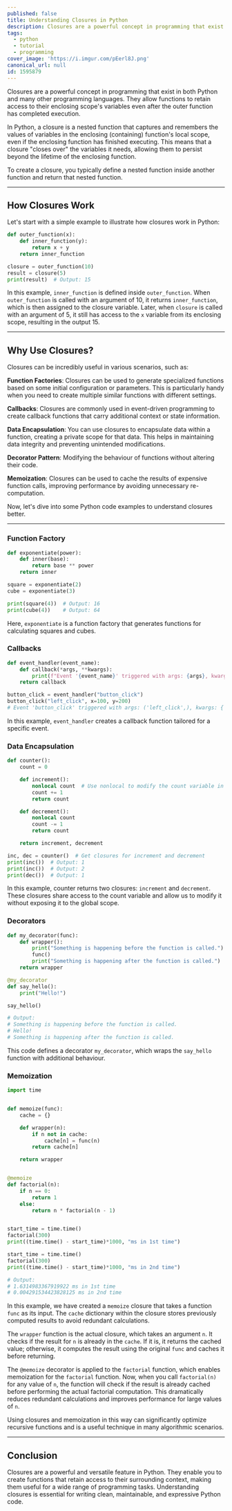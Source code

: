 ```yaml
---
published: false
title: Understanding Closures in Python
description: Closures are a powerful concept in programming that exist in both Python and many other programming languages. They allow functions to retain access to their enclosing scope's variables even after the outer function has completed execution.
tags:
  - python
  - tutorial
  - programming
cover_image: 'https://i.imgur.com/pEerl8J.png'
canonical_url: null
id: 1595879
---
```


Closures are a powerful concept in programming that exist in both Python and many other programming languages. They allow functions to retain access to their enclosing scope's variables even after the outer function has completed execution.

In Python, a closure is a nested function that captures and remembers the values of variables in the enclosing (containing) function's local scope, even if the enclosing function has finished executing. This means that a closure "closes over" the variables it needs, allowing them to persist beyond the lifetime of the enclosing function.

To create a closure, you typically define a nested function inside another function and return that nested function.

---

## How Closures Work

Let's start with a simple example to illustrate how closures work in Python:

```python
def outer_function(x):
    def inner_function(y):
        return x + y
    return inner_function

closure = outer_function(10)
result = closure(5)
print(result)  # Output: 15
```

In this example, `inner_function` is defined inside `outer_function`. When `outer_function` is called with an argument of 10, it returns `inner_function`, which is then assigned to the closure variable. Later, when `closure` is called with an argument of 5, it still has access to the `x` variable from its enclosing scope, resulting in the output 15.

---

## Why Use Closures?

Closures can be incredibly useful in various scenarios, such as:

**Function Factories**: Closures can be used to generate specialized functions based on some initial configuration or parameters. This is particularly handy when you need to create multiple similar functions with different settings.

**Callbacks**: Closures are commonly used in event-driven programming to create callback functions that carry additional context or state information.

**Data Encapsulation**: You can use closures to encapsulate data within a function, creating a private scope for that data. This helps in maintaining data integrity and preventing unintended modifications.

**Decorator Pattern**: Modifying the behaviour of functions without altering their code.

**Memoization**: Closures can be used to cache the results of expensive function calls, improving performance by avoiding unnecessary re-computation.

Now, let's dive into some Python code examples to understand closures better.

---

### Function Factory

```python
def exponentiate(power):
    def inner(base):
        return base ** power
    return inner

square = exponentiate(2)
cube = exponentiate(3)

print(square(4))  # Output: 16
print(cube(4))    # Output: 64
```
Here, `exponentiate` is a function factory that generates functions for calculating squares and cubes.

### Callbacks

```python
def event_handler(event_name):
    def callback(*args, **kwargs):
        print(f"Event '{event_name}' triggered with args: {args}, kwargs: {kwargs}")
    return callback

button_click = event_handler("button_click")
button_click("left_click", x=100, y=200)
# Event 'button_click' triggered with args: ('left_click',), kwargs: {'x': 100, 'y': 200}
```

In this example, `event_handler` creates a callback function tailored for a specific event.

### Data Encapsulation

```python
def counter():
    count = 0

    def increment():
        nonlocal count  # Use nonlocal to modify the count variable in the enclosing scope
        count += 1
        return count

    def decrement():
        nonlocal count
        count -= 1
        return count

    return increment, decrement

inc, dec = counter()  # Get closures for increment and decrement
print(inc())  # Output: 1
print(inc())  # Output: 2
print(dec())  # Output: 1
```

In this example, counter returns two closures: `increment` and `decrement`. These closures share access to the count variable and allow us to modify it without exposing it to the global scope.

### Decorators

```python
def my_decorator(func):
    def wrapper():
        print("Something is happening before the function is called.")
        func()
        print("Something is happening after the function is called.")
    return wrapper

@my_decorator
def say_hello():
    print("Hello!")

say_hello()

# Output:
# Something is happening before the function is called.
# Hello!
# Something is happening after the function is called.
```

This code defines a decorator `my_decorator`, which wraps the `say_hello` function with additional behaviour.

### Memoization

```python
import time


def memoize(func):
    cache = {}

    def wrapper(n):
        if n not in cache:
            cache[n] = func(n)
        return cache[n]

    return wrapper


@memoize
def factorial(n):
    if n == 0:
        return 1
    else:
        return n * factorial(n - 1)


start_time = time.time()
factorial(300)
print((time.time() - start_time)*1000, "ms in 1st time")

start_time = time.time()
factorial(300)
print((time.time() - start_time)*1000, "ms in 2nd time")

# Output:
# 1.6314983367919922 ms in 1st time
# 0.004291534423828125 ms in 2nd time
```

In this example, we have created a `memoize` closure that takes a function `func` as its input. The `cache` dictionary within the closure stores previously computed results to avoid redundant calculations.

The `wrapper` function is the actual closure, which takes an argument `n`. It checks if the result for `n` is already in the `cache`. If it is, it returns the cached value; otherwise, it computes the result using the original `func` and caches it before returning.

The `@memoize` decorator is applied to the `factorial` function, which enables memoization for the `factorial` function. Now, when you call `factorial(n)` for any value of `n`, the function will check if the result is already cached before performing the actual factorial computation. This dramatically reduces redundant calculations and improves performance for large values of `n`.

Using closures and memoization in this way can significantly optimize recursive functions and is a useful technique in many algorithmic scenarios.

---

## Conclusion

Closures are a powerful and versatile feature in Python. They enable you to create functions that retain access to their surrounding context, making them useful for a wide range of programming tasks. Understanding closures is essential for writing clean, maintainable, and expressive Python code.
